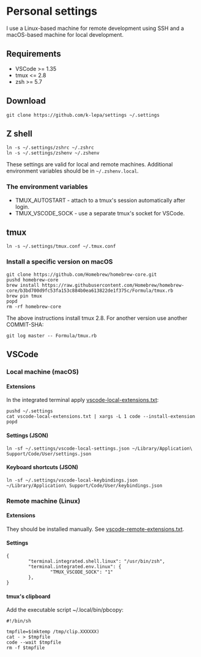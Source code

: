 # Personal settings
I use a Linux-based machine for remote development using SSH and a macOS-based machine for local development. 

## Requirements
* VSCode >= 1.35
* tmux <= 2.8
* zsh >= 5.7

## Download
```
git clone https://github.com/k-lepa/settings ~/.settings
```

## Z shell
```
ln -s ~/.settings/zshrc ~/.zshrc
ln -s ~/.settings/zshenv ~/.zshenv
```
These settings are valid for local and remote machines. Additional environment variables should be in `~/.zshenv.local`.

### The environment variables
* TMUX_AUTOSTART - attach to a tmux's session automatically after login.
* TMUX_VSCODE_SOCK - use a separate tmux's socket for VSCode.

## tmux
```
ln -s ~/.settings/tmux.conf ~/.tmux.conf
```

### Install a specific version on macOS
```
git clone https://github.com/Homebrew/homebrew-core.git
pushd homebrew-core
brew install https://raw.githubusercontent.com/Homebrew/homebrew-core/b3bd700d9fc53fa153c884b0ea613822de1f375c/Formula/tmux.rb
brew pin tmux
popd
rm -rf homebrew-core
```
The above instructions install tmux 2.8. For another version use another COMMIT-SHA:
```
git log master -- Formula/tmux.rb
```

## VSCode
### Local machine (macOS)
#### Extensions
In the integrated terminal apply [vscode-local-extensions.txt](vscode-local-extensions.txt):
```
pushd ~/.settings
cat vscode-local-extensions.txt | xargs -L 1 code --install-extension
popd
```

#### Settings (JSON)
```
ln -sf ~/.settings/vscode-local-settings.json ~/Library/Application\ Support/Code/User/settings.json
```

#### Keyboard shortcuts (JSON)
```
ln -sf ~/.settings/vscode-local-keybindings.json ~/Library/Application\ Support/Code/User/keybindings.json
```

### Remote machine (Linux)
#### Extensions
They should be installed manually. See [vscode-remote-extensions.txt](vscode-remote-extensions.txt).

#### Settings
```
{
        "terminal.integrated.shell.linux": "/usr/bin/zsh",
        "terminal.integrated.env.linux": {
                "TMUX_VSCODE_SOCK": "1"
        },
}
```

#### tmux's clipboard 
Add the executable script ~/.local/bin/pbcopy:
```
#!/bin/sh

tmpfile=$(mktemp /tmp/clip.XXXXXX)
cat - > $tmpfile
code --wait $tmpfile
rm -f $tmpfile
```